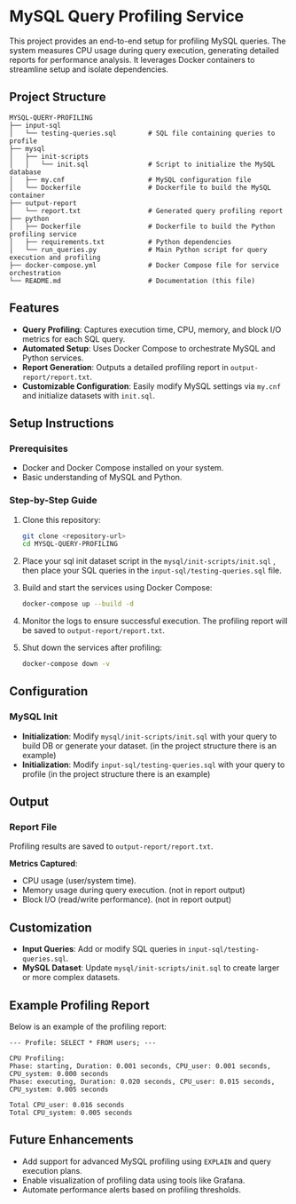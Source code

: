 
# MySQL Query Profiling Service

This project provides an end-to-end setup for profiling MySQL queries. The system measures CPU usage during query execution, generating detailed reports for performance analysis. It leverages Docker containers to streamline setup and isolate dependencies.

## Project Structure

```
MYSQL-QUERY-PROFILING
├── input-sql
│   └── testing-queries.sql        # SQL file containing queries to profile
├── mysql
│   ├── init-scripts
│   │   └── init.sql               # Script to initialize the MySQL database
│   ├── my.cnf                     # MySQL configuration file
│   └── Dockerfile                 # Dockerfile to build the MySQL container
├── output-report
│   └── report.txt                 # Generated query profiling report
├── python
│   ├── Dockerfile                 # Dockerfile to build the Python profiling service
│   ├── requirements.txt           # Python dependencies
│   └── run_queries.py             # Main Python script for query execution and profiling
├── docker-compose.yml             # Docker Compose file for service orchestration
└── README.md                      # Documentation (this file)
```

## Features

- **Query Profiling**: Captures execution time, CPU, memory, and block I/O metrics for each SQL query.
- **Automated Setup**: Uses Docker Compose to orchestrate MySQL and Python services.
- **Report Generation**: Outputs a detailed profiling report in `output-report/report.txt`.
- **Customizable Configuration**: Easily modify MySQL settings via `my.cnf` and initialize datasets with `init.sql`.

## Setup Instructions

### Prerequisites

- Docker and Docker Compose installed on your system.
- Basic understanding of MySQL and Python.

### Step-by-Step Guide

1. Clone this repository:
   ```bash
   git clone <repository-url>
   cd MYSQL-QUERY-PROFILING
   ```

2. Place your sql init dataset script in the `mysql/init-scripts/init.sql` , then place your SQL queries in the `input-sql/testing-queries.sql` file. 

3. Build and start the services using Docker Compose:
   ```bash
   docker-compose up --build -d
   ```

4. Monitor the logs to ensure successful execution. The profiling report will be saved to `output-report/report.txt`.

5. Shut down the services after profiling:
   ```bash
   docker-compose down -v
   ```

## Configuration

### MySQL Init 

- **Initialization**: Modify `mysql/init-scripts/init.sql` with your query to build DB or generate your dataset. (in the project structure there is an example)
- **Initialization**: Modify `input-sql/testing-queries.sql` with your query to profile  (in the project structure there is an example)

## Output

### Report File

Profiling results are saved to `output-report/report.txt`.

**Metrics Captured**:
- CPU usage (user/system time).
- Memory usage during query execution. (not in report output)
- Block I/O (read/write performance). (not in report output)

## Customization

- **Input Queries**: Add or modify SQL queries in `input-sql/testing-queries.sql`.
- **MySQL Dataset**: Update `mysql/init-scripts/init.sql` to create larger or more complex datasets.


## Example Profiling Report

Below is an example of the profiling report:

```
--- Profile: SELECT * FROM users; ---

CPU Profiling:
Phase: starting, Duration: 0.001 seconds, CPU_user: 0.001 seconds, CPU_system: 0.000 seconds
Phase: executing, Duration: 0.020 seconds, CPU_user: 0.015 seconds, CPU_system: 0.005 seconds

Total CPU_user: 0.016 seconds
Total CPU_system: 0.005 seconds
```

## Future Enhancements

- Add support for advanced MySQL profiling using `EXPLAIN` and query execution plans.
- Enable visualization of profiling data using tools like Grafana.
- Automate performance alerts based on profiling thresholds.
